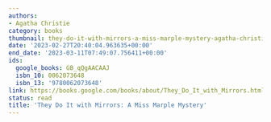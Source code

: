 ```yaml
---
authors:
- Agatha Christie
category: books
thumbnail: they-do-it-with-mirrors-a-miss-marple-mystery-agatha-christie-cover.jpg
date: '2023-02-27T20:40:04.963635+00:00'
end_date: '2023-03-11T07:49:07.756411+00:00'
ids:
  google_books: GB_qQgAACAAJ
  isbn_10: 0062073648
  isbn_13: '9780062073648'
link: https://books.google.com/books/about/They_Do_It_with_Mirrors.html?hl=&id=GB_qQgAACAAJ
status: read
title: 'They Do It with Mirrors: A Miss Marple Mystery'
---
```

